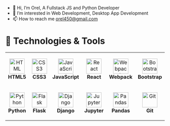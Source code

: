 - 👋 Hi, I’m Orel, A Fullstack JS and Python Developer
- 👀 I’m interested in Web Development, Desktop App Development
- 📫 How to reach me orel450@gmail.com

# 🔧 Technologies & Tools

<table>
  <tr>
    <td align="center" height="108" width="108">
      <img src="https://cdn.jsdelivr.net/gh/devicons/devicon/icons/html5/html5-plain.svg" width="48" height="48"
        alt="HTML" />
      <br /><strong>HTML5</strong>
    </td>
    <td align="center" height="108" width="108">
      <img src="https://cdn.jsdelivr.net/gh/devicons/devicon/icons/css3/css3-plain.svg" width="48" height="48"
        alt="CSS3" />
      <br /><strong>CSS3</strong>
    </td>
    <td align="center" height="108" width="108">
      <img src="https://cdn.jsdelivr.net/gh/devicons/devicon/icons/javascript/javascript-plain.svg" width="48"
        height="48" alt="JavaScript" />
      <br /><strong>JavaScript</strong>
    </td>
    <td align="center" height="108" width="108">
      <img src="https://cdn.jsdelivr.net/gh/devicons/devicon/icons/react/react-original.svg" width="48" height="48"
        alt="React" />
      <br /><strong>React</strong>
    </td>
    <td align="center" height="108" width="108">
      <img src="https://cdn.jsdelivr.net/gh/devicons/devicon/icons/webpack/webpack-original.svg" width="48" height="48"
        alt="Webpack" />
      <br /><strong>Webpack</strong>
    </td>
    <td align="center" height="108" width="108">
      <img src="https://cdn.jsdelivr.net/gh/devicons/devicon/icons/bootstrap/bootstrap-plain.svg" width="48" height="48"
        alt="Bootstrap" />
      <br /><strong>Bootstrap</strong>
    </td>
  </tr>
  <tr>
    <td align="center" height="108" width="108">
      <img src="https://cdn.jsdelivr.net/gh/devicons/devicon/icons/python/python-original.svg" width="48" height="48"
        alt="Python" />
      <br /><strong>Python</strong>
    </td>
    <td align="center" height="108" width="108">
      <img src="https://cdn.jsdelivr.net/gh/devicons/devicon/icons/flask/flask-original.svg" width="48" height="48"
        alt="Flask" />
      <br /><strong>Flask</strong>
    </td>
    <td align="center" height="108" width="108">
      <img src="https://cdn.jsdelivr.net/gh/devicons/devicon/icons/django/django-plain.svg" width="48" height="48"
        alt="Django" />
      <br /><strong>Django</strong>
    </td>
    <td align="center" height="108" width="108">
      <img src="https://cdn.jsdelivr.net/gh/devicons/devicon/icons/jupyter/jupyter-original.svg" width="48" height="48"
        alt="Jupyter" />
      <br /><strong>Jupyter</strong>
    </td>
    <td align="center" height="108" width="108">
      <img src="https://cdn.jsdelivr.net/gh/devicons/devicon/icons/pandas/pandas-original.svg" width="48" height="48"
        alt="Pandas" />
      <br /><strong>Pandas</strong>
    </td>
    <td align="center" height="108" width="108">
      <img src="https://cdn.jsdelivr.net/gh/devicons/devicon/icons/git/git-original.svg" width="48" height="48"
        alt="Git" />
      <br /><strong>Git</strong>
    </td>
  </tr>
</table>
